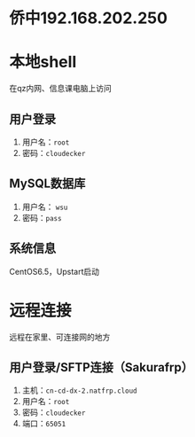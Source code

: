 # 侨中192.168.202.250
# 本地shell
在qz内网、信息课电脑上访问
## 用户登录
1. 用户名：`root`
2. 密码：`cloudecker`
## MySQL数据库
1. 用户名： `wsu`
2. 密码：`pass`
## 系统信息
CentOS6.5，Upstart启动
# 远程连接
远程在家里、可连接网的地方
## 用户登录/SFTP连接（Sakurafrp）
1. 主机：`cn-cd-dx-2.natfrp.cloud`
2. 用户名：`root`
3. 密码：`cloudecker`
4. 端口：`65051`

